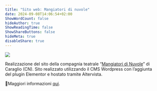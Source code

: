 ```yaml
---
title: "Sito web: Mangiatori di nuvole"
date: 2024-09-08T14:06:54+02:00
ShowWordCount: false
hideAuthor: true
ShowReadingTime: false
ShowShareButtons: false
hideMeta: true
disableShare: true
---
```


![](../../images/projects/mangiatoridinuvole.png)

Realizzazione del sito della compagnia teatrale “[Mangiatori di Nuvole](https://www.instagram.com/mangiatori_di_nuvole/)” di Caraglio (CN). Sito realizzato utilizzando il CMS Wordpress con l’aggiunta del plugin Elementor e hostato tramite Altervista.

📍Maggiori informazioni [qui](https://mangiatoridinuvole.altervista.org/).